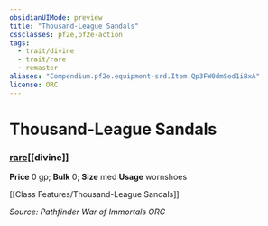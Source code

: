 ```yaml
---
obsidianUIMode: preview
title: "Thousand-League Sandals"
cssclasses: pf2e,pf2e-action
tags:
  - trait/divine
  - trait/rare
  - remaster
aliases: "Compendium.pf2e.equipment-srd.Item.Qp3FW0dmSed1iBxA"
license: ORC
---
```

# Thousand-League Sandals

### [rare](rare "Rare Rarity Trait")[[divine]]


**Price** 0 gp; 
**Bulk** 0; **Size** med
**Usage** wornshoes

[[Class Features/Thousand-League Sandals]]

*Source: Pathfinder War of Immortals*
*ORC*